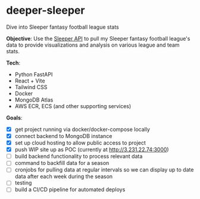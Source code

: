 # deeper-sleeper
Dive into Sleeper fantasy football league stats

**Objective**: Use the [Sleeper API](https://docs.sleeper.com/#introduction) to pull my Sleeper fantasy football league's data to provide visualizations and analysis on various league and team stats.

**Tech**:
- Python FastAPI
- React + Vite
- Tailwind CSS
- Docker
- MongoDB Atlas
- AWS ECR, ECS (and other supporting services)


**Goals**:
- [x] get project running via docker/docker-compose locally
- [x] connect backend to MongoDB instance
- [x] set up cloud hosting to allow public access to project
- [x] push WIP site up as POC (currently at http://3.231.22.74:3000)
- [ ] build backend functionality to process relevant data
- [ ] command to backfill data for a season
- [ ] cronjobs for pulling data at regular intervals so we can display up to date data after each week during the season
- [ ] testing
- [ ] build a CI/CD pipeline for automated deploys